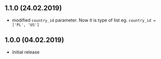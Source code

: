 ## 1.1.0 (24.02.2019)
* modified ```country_id``` parameter. Now it is type of list eg. ```country_id = ['PL', 'US']```

## 1.0.0 (04.02.2019)
* Initial release